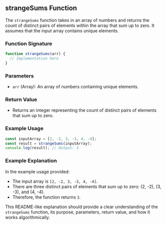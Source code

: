 ## strangeSums Function

The `strangeSums` function takes in an array of numbers and returns the count of distinct pairs of elements within the array that sum up to zero. It assumes that the input array contains unique elements.

### Function Signature

```javascript
function strangeSums(arr) {
  // Implementation here
}
```

### Parameters

- `arr` (Array): An array of numbers containing unique elements.

### Return Value

- Returns an integer representing the count of distinct pairs of elements that sum up to zero.

### Example Usage

```javascript
const inputArray = [2, -2, 3, -3, 4, -4];
const result = strangeSums(inputArray);
console.log(result); // Output: 3
```

### Example Explanation

In the example usage provided:

- The input array is `[2, -2, 3, -3, 4, -4]`.
- There are three distinct pairs of elements that sum up to zero: (2, -2), (3, -3), and (4, -4).
- Therefore, the function returns `3`.

This README-like explanation should provide a clear understanding of the `strangeSums` function, its purpose, parameters, return value, and how it works algorithmically.
